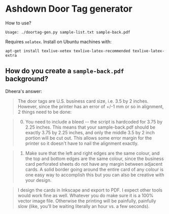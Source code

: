 Ashdown Door Tag generator
==========================

How to use?

    Usage: ./doortag-gen.py sample-list.txt sample-back.pdf

Requires `xelatex`. Install on Ubuntu machines with:

    apt-get install texlive-xetex texlive-latex-recommended texlive-latex-extra

How do you create a `sample-back.pdf` background?
-------------------------------------------------

Dheera's answer:

> The door tags are U.S. business card size, i.e. 3.5 by 2 inches.
However, since the printer has an error of +/-1 mm or so in alignment,
2 things need to be done:

> 0. You need to include a bleed -- the script is hardcoded for 3.75 by
2.25 inches. This means that your sample-back.pdf should be exactly
3.75 by 2.25 inches, and only the middle 3.5 by 2 inch portion will be
cut out. This allows some error margin for the printer so it doesn't
have to nail the alignment exactly.

> 1. Make sure that the left and right edges are the same colour, and
the top and bottom edges are the same colour, since the business card
perforated sheets do not have any margin between adjacent cards. A
solid border going around the entire card of any colour is one easy
way to accomplish this but you can also be creative with your design.

> I design the cards in Inkscape and export to PDF. I expect other tools
would work fine as well. Whatever you do make sure it is a 100% vector
image file. Otherwise the printing will be painfully, painfully slow
(like, you'll be waiting literally an hour vs. a few seconds).
